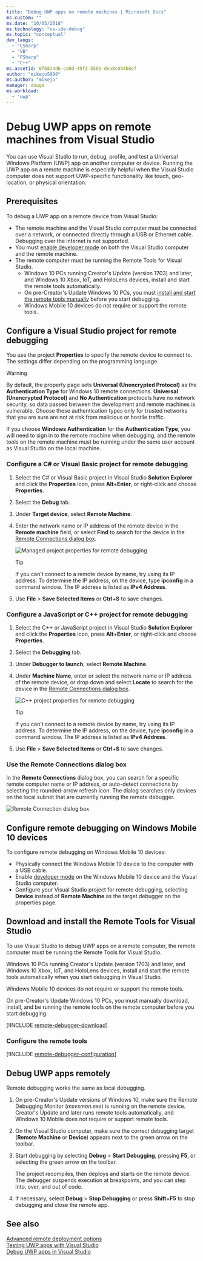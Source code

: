 ```yaml
---
title: "Debug UWP apps on remote machines | Microsoft Docs"
ms.custom: ""
ms.date: "10/05/2018"
ms.technology: "vs-ide-debug"
ms.topic: "conceptual"
dev_langs: 
  - "CSharp"
  - "VB"
  - "FSharp"
  - "C++"
ms.assetid: 0f6814d6-cd0d-49f3-b501-dea8c094b8ef
author: "mikejo5000"
ms.author: "mikejo"
manager: douge
ms.workload: 
  - "uwp"
---
```

# Debug UWP apps on remote machines from Visual Studio
  
You can use Visual Studio to run, debug, profile, and test a Universal Windows Platform (UWP) app on another computer or device. Running the UWP app on a remote machine is especially helpful when the Visual Studio computer does not support UWP-specific functionality like touch, geo-location, or physical orientation. 

##  <a name="BKMK_Prerequisites"></a> Prerequisites  

To debug a UWP app on a remote device from Visual Studio:  
  
- The remote machine and the Visual Studio computer must be connected over a network, or connected directly through a USB or Ethernet cable. Debugging over the internet is not supported.  
- You must [enable developer mode](/windows/uwp/get-started/enable-your-device-for-development) on both the Visual Studio computer and the remote machine. 
- The remote computer must be running the Remote Tools for Visual Studio. 
  - Windows 10 PCs running Creator's Update (version 1703) and later, and Windows 10 Xbox, IoT, and HoloLens devices, install and start the remote tools automatically. 
  - On pre-Creator's Update Windows 10 PCs, you must [install and start the remote tools manually](#BKMK_download) before you start debugging. 
  - Windows Mobile 10 devices do not require or support the remote tools.   

##  <a name="BKMK_ConnectVS"></a> Configure a Visual Studio project for remote debugging

You use the project **Properties** to specify the remote device to connect to. The settings differ depending on the programming language. 

> [!WARNING]
> By default, the property page sets **Universal (Unencrypted Protocol)** as the **Authentication Type** for Windows 10 remote connections. **Universal (Unencrypted Protocol)** and **No Authentication** protocols have no network security, so data passed between the development and remote machines is vulnerable. Choose these authentication types only for trusted networks that you are sure are not at risk from malicious or hostile traffic. 
>
>If you choose **Windows Authentication** for the **Authentication Type**, you will need to sign in to the remote machine when debugging, and the remote tools on the remote machine must be running under the same user account as Visual Studio on the local machine.

###  <a name="BKMK_Choosing_the_remote_device_for_C__and_Visual_Basic_projects"></a> Configure a C# or Visual Basic project for remote debugging  

1. Select the C# or Visual Basic project in Visual Studio **Solution Explorer** and click the **Properties** icon, press **Alt**+**Enter**, or right-click and choose **Properties**.
  
1.  Select the **Debug** tab.  
  
1.  Under **Target device**, select **Remote Machine**.  
  
1.  Enter the network name or IP address of the remote device in the **Remote machine** field, or select **Find** to search for the device in the [Remote Connections dialog box](#remote-connections). 
    
    ![Managed project properties for remote debugging](../debugger/media/vsrun_managed_projprop_remote.png "Managed Debug project properties")  
    
    > [!TIP]
    >  If you can't connect to a remote device by name, try using its IP address. To determine the IP address, on the device, type **ipconfig** in a command window. The IP address is listed as **IPv4 Address**.  
    
1. Use **File** > **Save Selected Items** or **Ctrl**+**S** to save changes.

###  <a name="BKMK_Choosing_the_remote_device_for_JavaScript_and_C___projects"></a> Configure a JavaScript or C++ project for remote debugging   
  
1. Select the C++ or JavaScript project in Visual Studio **Solution Explorer** and click the **Properties** icon, press **Alt**+**Enter**, or right-click and choose **Properties**.
  
1.  Select the **Debugging** tab.  
  
3.  Under **Debugger to launch**, select **Remote Machine**.  
  
1.  Under **Machine Name**, enter or select the network name or IP address of the remote device, or drop down and select **Locate** to search for the device in the [Remote Connections dialog box](#remote-connections). 

    ![C++ project properties for remote debugging](../debugger/media/vsrun_cpp_projprop_remote.png "C++ Debugging project properties")
    
    > [!TIP]
    >If you can't connect to a remote device by name, try using its IP address. To determine the IP address, on the device, type **ipconfig** in a command window. The IP address is listed as **IPv4 Address**.  
    
1. Use **File** > **Save Selected Items** or **Ctrl**+**S** to save changes.

### <a name="remote-connections"></a> Use the Remote Connections dialog box

In the **Remote Connections** dialog box, you can search for a specific remote computer name or IP address, or auto-detect connections by selecting the rounded-arrow refresh icon. The dialog searches only devices on the local subnet that are currently running the remote debugger.  

 ![Remote Connection dialog box](../debugger/media/vsrun_selectremotedebuggerdlg.png "Remote Connections dialog")  

##  <a name="BKMK_DirectConnect"></a> Configure remote debugging on Windows Mobile 10 devices

To configure remote debugging on Windows Mobile 10 devices:

- Physically connect the Windows Mobile 10 device to the computer with a USB cable.
- Enable [developer mode](/windows/uwp/get-started/enable-your-device-for-development) on the Windows Mobile 10 device and the Visual Studio computer.
- Configure your Visual Studio project for remote debugging, selecting **Device** instead of **Remote Machine** as the target debugger on the properties page.

## <a name="BKMK_download"></a> Download and install the Remote Tools for Visual Studio

To use Visual Studio to debug UWP apps on a remote computer, the remote computer must be running the Remote Tools for Visual Studio. 

Windows 10 PCs running Creator's Update (version 1703) and later, and Windows 10 Xbox, IoT, and HoloLens devices, install and start the remote tools automatically when you start debugging in Visual Studio. 

Windows Mobile 10 devices do not require or support the remote tools. 

On pre-Creator's Update Windows 10 PCs, you must manually download, install, and be running the remote tools on the remote computer before you start debugging.

[!INCLUDE [remote-debugger-download](../debugger/includes/remote-debugger-download.md)]
  
### <a name="BKMK_setup"></a> Configure the remote tools

[!INCLUDE [remote-debugger-configuration](../debugger/includes/remote-debugger-configuration.md)]  
  
##  <a name="BKMK_RunRemoteDebug"></a> Debug UWP apps remotely 

Remote debugging works the same as local debugging. 

1. On pre-Creator's Update versions of Windows 10, make sure the Remote Debugging Monitor (*msvsmon.exe*) is running on the remote device. Creator's Update and later runs remote tools automatically, and Windows 10 Mobile does not require or support remote tools. 
   
1. On the Visual Studio computer, make sure the correct debugging target (**Remote Machine** or **Device**) appears next to the green arrow on the toolbar. 
   
1. Start debugging by selecting **Debug** > **Start Debugging**, pressing **F5**, or selecting the green arrow on the toolbar. 
   
   The project recompiles, then deploys and starts on the remote device. The debugger suspends execution at breakpoints, and you can step into, over, and out of code. 
   
1. If necessary, select **Debug** > **Stop Debugging** or press **Shift**+**F5** to stop debugging and close the remote app.
  
## See also  
 [Advanced remote deployment options](/windows/uwp/debug-test-perf/deploying-and-debugging-uwp-apps#advanced-remote-deployment-options)  
 [Testing UWP apps with Visual Studio](../test/testing-store-apps-with-visual-studio.md)   
 [Debug UWP apps in Visual Studio](debugging-windows-store-and-windows-universal-apps.md)

